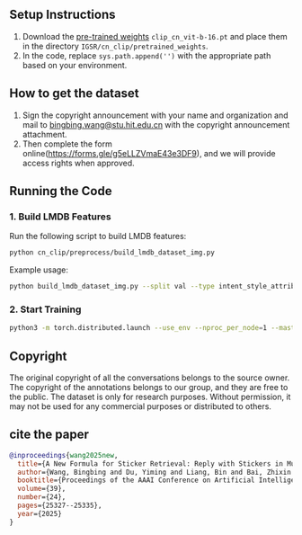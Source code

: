 ## Setup Instructions

1. Download the [pre-trained weights](https://pan.baidu.com/s/1tNYBhYKbIzYPw7BP7Be3rQ?pwd=3dyx) `clip_cn_vit-b-16.pt` and place them in the directory `IGSR/cn_clip/pretrained_weights`.
2. In the code, replace `sys.path.append('')` with the appropriate path based on your environment.

## How to get the dataset
1. Sign the copyright announcement with your name and organization and mail to bingbing.wang@stu.hit.edu.cn with the copyright announcement attachment.
2. Then complete the form online(https://forms.gle/g5eLLZVmaE43e3DF9), and we will provide access rights when approved.

## Running the Code

### 1. Build LMDB Features

Run the following script to build LMDB features:

```bash
python cn_clip/preprocess/build_lmdb_dataset_img.py
```
Example usage:
```bash
python build_lmdb_dataset_img.py --split val --type intent_style_attribute --mode yongyuan --threshold 600
```

### 2. Start Training
```bash
python3 -m torch.distributed.launch --use_env --nproc_per_node=1 --master_port=5555 cn_clip/training/main.py
```

## Copyright
The original copyright of all the conversations belongs to the source owner. The copyright of the annotations belongs to our group, and they are free to the public. The dataset is only for research purposes. Without permission, it may not be used for any commercial purposes or distributed to others.

## cite the paper
```bibtex
@inproceedings{wang2025new,
  title={A New Formula for Sticker Retrieval: Reply with Stickers in Multi-Modal and Multi-Session Conversation},
  author={Wang, Bingbing and Du, Yiming and Liang, Bin and Bai, Zhixin and Yang, Min and Wang, Baojun and Wong, Kam-Fai and Xu, Ruifeng},
  booktitle={Proceedings of the AAAI Conference on Artificial Intelligence},
  volume={39},
  number={24},
  pages={25327--25335},
  year={2025}
}
```
